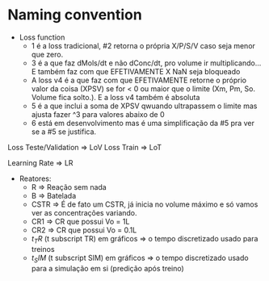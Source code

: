 
# Naming convention

- Loss function
  - 1 é a loss tradicional, #2 retorna o própria X/P/S/V caso seja menor que zero.
  - 3 é a que faz dMols/dt e não dConc/dt, pro volume ir multiplicando... E também faz com que EFETIVAMENTE X NaN seja bloqueado
  - A loss v4 é a que faz com que EFETIVAMENTE retorne o próprio valor da coisa (XPSV) se for < 0 ou maior que o limite (Xm, Pm, So. Volume fica solto.). E a loss v4 também é absoluta
  - 5 é a que inclui a soma de XPSV qwuando ultrapassem o limite mas ajusta fazer ^3 para valores abaixo de 0
  - 6 está em desenvolvimento mas é uma simplificação da #5 pra ver se a #5 se justifica.

Loss Teste/Validation => LoV
Loss Train => LoT

Learning Rate => LR


- Reatores:
  - R => Reação sem nada
  - B => Batelada
  - CSTR => É de fato um CSTR, já inicia no volume máximo e só vamos ver as concentrações variando.
  - CR1 => CR que possui Vo = 1L
  - CR2 => CR que possui Vo = 0.1L
  - $t_TR$ (t subscript TR) em gráficos => o tempo discretizado usado para treinos
  - $t_SIM$ (t subscript SIM) em gráficos => o tempo discretizado usado para a simulação em si (predição após treino)
